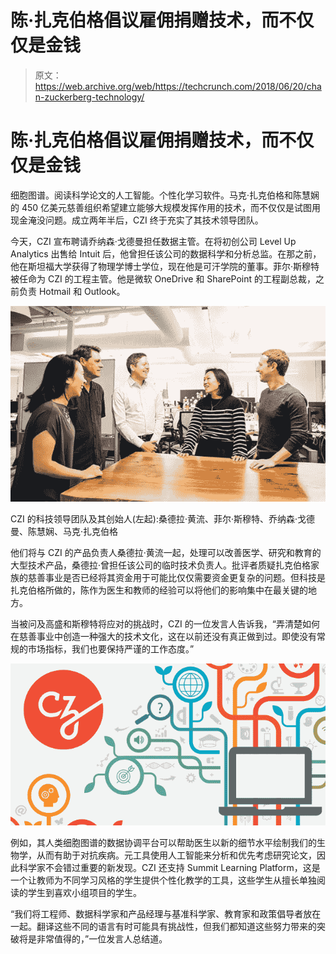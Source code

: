 # 陈·扎克伯格倡议雇佣捐赠技术，而不仅仅是金钱

> 原文：<https://web.archive.org/web/https://techcrunch.com/2018/06/20/chan-zuckerberg-technology/>

# 陈·扎克伯格倡议雇佣捐赠技术，而不仅仅是金钱

细胞图谱。阅读科学论文的人工智能。个性化学习软件。马克·扎克伯格和陈慧娴的 450 亿美元慈善组织希望建立能够大规模发挥作用的技术，而不仅仅是试图用现金淹没问题。成立两年半后，CZI 终于充实了其技术领导团队。

今天，CZI 宣布聘请乔纳森·戈德曼担任数据主管。在将初创公司 Level Up Analytics 出售给 Intuit 后，他曾担任该公司的数据科学和分析总监。在那之前，他在斯坦福大学获得了物理学博士学位，现在他是可汗学院的董事。菲尔·斯穆特被任命为 CZI 的工程主管。他是微软 OneDrive 和 SharePoint 的工程副总裁，之前负责 Hotmail 和 Outlook。

![](img/3f5ad699cfa30f6bd2087ab0db9abc14.png)

CZI 的科技领导团队及其创始人(左起):桑德拉·黄流、菲尔·斯穆特、乔纳森·戈德曼、陈慧娴、马克·扎克伯格

他们将与 CZI 的产品负责人桑德拉·黄流一起，处理可以改善医学、研究和教育的大型技术产品，桑德拉·曾担任该公司的临时技术负责人。批评者质疑扎克伯格家族的慈善事业是否已经将其资金用于可能比仅仅需要资金更复杂的问题。但科技是扎克伯格所做的，陈作为医生和教师的经验可以将他们的影响集中在最关键的地方。

当被问及高盛和斯穆特将应对的挑战时，CZI 的一位发言人告诉我，“弄清楚如何在慈善事业中创造一种强大的技术文化，这在以前还没有真正做到过。即使没有常规的市场指标，我们也要保持严谨的工作态度。”

![](img/5bb15f278a3bc9a9a6e638689977b9a3.png)

例如，其人类细胞图谱的数据协调平台可以帮助医生以新的细节水平绘制我们的生物学，从而有助于对抗疾病。元工具使用人工智能来分析和优先考虑研究论文，因此科学家不会错过重要的新发现。CZI 还支持 Summit Learning Platform，这是一个让教师为不同学习风格的学生提供个性化教学的工具，这些学生从擅长单独阅读的学生到喜欢小组项目的学生。

“我们将工程师、数据科学家和产品经理与基准科学家、教育家和政策倡导者放在一起。翻译这些不同的语言有时可能具有挑战性，但我们都知道这些努力带来的突破将是非常值得的，”一位发言人总结道。